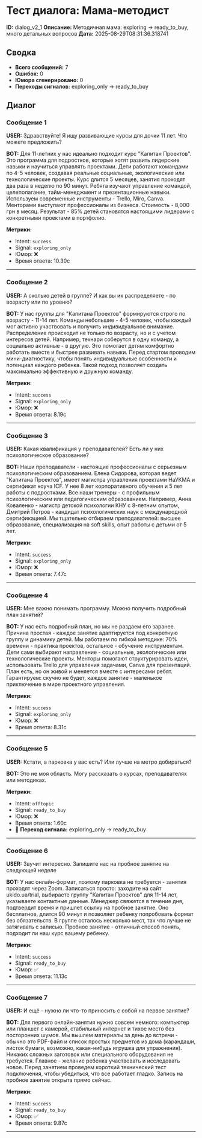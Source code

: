 # Тест диалога: Мама-методист

**ID:** dialog_v2_1
**Описание:** Методичная мама: exploring → ready_to_buy, много детальных вопросов
**Дата:** 2025-08-29T08:31:36.318741

## Сводка

- **Всего сообщений:** 7
- **Ошибок:** 0
- **Юмора сгенерировано:** 0
- **Переходы сигналов:** exploring_only → ready_to_buy

## Диалог

### Сообщение 1

**USER:** Здравствуйте! Я ищу развивающие курсы для дочки 11 лет. Что можете предложить?

**BOT:** Для 11-летних у нас идеально подходит курс "Капитан Проектов". Это программа для подростков, которые хотят развить лидерские навыки и научиться управлять проектами. Дети работают командами по 4-5 человек, создавая реальные социальные, экологические или технологические проекты. Курс длится 5 месяцев, занятия проходят два раза в неделю по 90 минут. Ребята изучают управление командой, целеполагание, тайм-менеджмент и презентационные навыки. Используем современные инструменты - Trello, Miro, Canva. Менторами выступают профессионалы из бизнеса. Стоимость - 8,000 грн в месяц. Результат - 85% детей становятся настоящими лидерами с конкретными проектами в портфолио.

**Метрики:**
- Intent: `success`
- Signal: `exploring_only`
- Юмор: ❌
- Время ответа: 10.30с

---

### Сообщение 2

**USER:** А сколько детей в группе? И как вы их распределяете - по возрасту или по уровню?

**BOT:** У нас группы для "Капитана Проектов" формируются строго по возрасту - 11-14 лет. Команды небольшие - 4-5 человек, чтобы каждый мог активно участвовать и получить индивидуальное внимание. Распределение происходит не только по возрасту, но и с учетом интересов детей. Например, технари соберутся в одну команду, а социально активные - в другую. Это помогает детям комфортно работать вместе и быстрее развивать навыки. Перед стартом проводим мини-диагностику, чтобы понять индивидуальные особенности и потенциал каждого ребенка. Такой подход позволяет создать максимально эффективную и дружную команду.

**Метрики:**
- Intent: `success`
- Signal: `exploring_only`
- Юмор: ❌
- Время ответа: 8.19с

---

### Сообщение 3

**USER:** Какая квалификация у преподавателей? Есть ли у них психологическое образование?

**BOT:** Наши преподаватели - настоящие профессионалы с серьезным психологическим образованием. Елена Сидорова, которая ведет "Капитана Проектов", имеет магистра управления проектами НаУКМА и сертификат коуча ICF. У нее 8 лет корпоративного обучения и 5 лет работы с подростками. Все наши тренеры - с профильным психологическим или педагогическим образованием. Например, Анна Коваленко - магистр детской психологии КНУ с 8-летним опытом, Дмитрий Петров - кандидат психологических наук с международной сертификацией. Мы тщательно отбираем преподавателей: высшее образование, специализация на soft skills, опыт работы с детьми от 5 лет.

**Метрики:**
- Intent: `success`
- Signal: `exploring_only`
- Юмор: ❌
- Время ответа: 7.47с

---

### Сообщение 4

**USER:** Мне важно понимать программу. Можно получить подробный план занятий?

**BOT:** У нас есть подробный план, но мы не раздаем его заранее. Причина простая - каждое занятие адаптируется под конкретную группу и динамику детей. Мы работаем по гибкой методике: 70% времени - практика проектов, остальное - обучение инструментам. Дети сами выбирают направление - социальные, экологические или технологические проекты. Менторы помогают структурировать идеи, использовать Trello для управления задачами, Canva для презентаций. План есть, но он живой и меняется вместе с интересами ребят. Гарантируем: скучно не будет, каждое занятие - маленькое приключение в мире проектного управления.

**Метрики:**
- Intent: `success`
- Signal: `exploring_only`
- Юмор: ❌
- Время ответа: 8.31с

---

### Сообщение 5

**USER:** Кстати, а парковка у вас есть? Или лучше на метро добираться?

**BOT:** Это не моя область. Могу рассказать о курсах, преподавателях или методиках.

**Метрики:**
- Intent: `offtopic`
- Signal: `ready_to_buy`
- Юмор: ❌
- Время ответа: 1.60с
- 🔄 **Переход сигнала:** exploring_only → ready_to_buy

---

### Сообщение 6

**USER:** Звучит интересно. Запишите нас на пробное занятие на следующей неделе

**BOT:** У нас онлайн-формат, поэтому парковка не требуется - занятия проходят через Zoom. Записаться просто: заходите на сайт ukido.ua/trial, выбираете группу "Капитан Проектов" для 11-14 лет, указываете контактные данные. Менеджер свяжется в течение дня, подтвердит время и пришлет ссылку на пробное занятие. Оно бесплатное, длится 90 минут и позволяет ребенку попробовать формат без обязательств. В группе осталось несколько мест, так что лучше не затягивать с записью. Пробное занятие - отличный способ понять, подходит ли наш курс вашему ребенку.
<!-- [CTA_READY] -->

**Метрики:**
- Intent: `success`
- Signal: `ready_to_buy`
- Юмор: ✅
- Время ответа: 11.13с

---

### Сообщение 7

**USER:** И ещё - нужно ли что-то приносить с собой на первое занятие?

**BOT:** Для первого онлайн-занятия нужно совсем немного: компьютер или планшет с камерой, стабильный интернет и тихое место без посторонних шумов. Мы вышлем материалы за день до встречи - обычно это PDF-файл и список простых предметов из дома (карандаши, листок бумаги, возможно, какая-нибудь игрушка для упражнения). Никаких сложных заготовок или специального оборудования не требуется. Главное - желание ребенка участвовать и исследовать новое. Перед занятием проведем короткий технический тест подключения, чтобы убедиться, что все работает гладко. Запись на пробное занятие открыта прямо сейчас.
<!-- [CTA_READY] -->

**Метрики:**
- Intent: `success`
- Signal: `ready_to_buy`
- Юмор: ✅
- Время ответа: 9.87с

---

